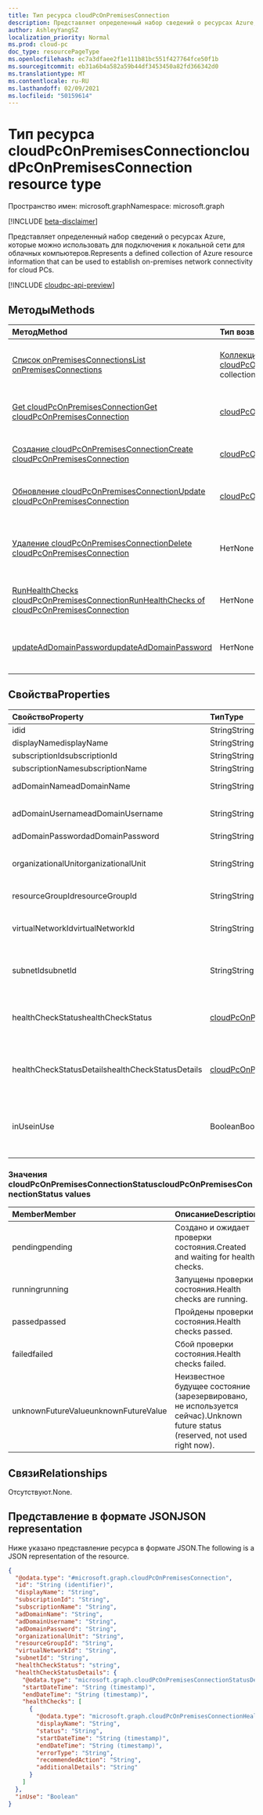 ```yaml
---
title: Тип ресурса cloudPcOnPremisesConnection
description: Представляет определенный набор сведений о ресурсах Azure, которые можно использовать для подключения к локальной сети для облачных компьютеров.
author: AshleyYangSZ
localization_priority: Normal
ms.prod: cloud-pc
doc_type: resourcePageType
ms.openlocfilehash: ec7a3dfaee2f1e111b81bc551f427764fce50f1b
ms.sourcegitcommit: eb31a6b4a582a59b44df3453450a82fd366342d0
ms.translationtype: MT
ms.contentlocale: ru-RU
ms.lasthandoff: 02/09/2021
ms.locfileid: "50159614"
---
```

# <a name="cloudpconpremisesconnection-resource-type"></a><span data-ttu-id="43153-103">Тип ресурса cloudPcOnPremisesConnection</span><span class="sxs-lookup"><span data-stu-id="43153-103">cloudPcOnPremisesConnection resource type</span></span>

<span data-ttu-id="43153-104">Пространство имен: microsoft.graph</span><span class="sxs-lookup"><span data-stu-id="43153-104">Namespace: microsoft.graph</span></span>

[!INCLUDE [beta-disclaimer](../../includes/beta-disclaimer.md)]

<span data-ttu-id="43153-105">Представляет определенный набор сведений о ресурсах Azure, которые можно использовать для подключения к локальной сети для облачных компьютеров.</span><span class="sxs-lookup"><span data-stu-id="43153-105">Represents a defined collection of Azure resource information that can be used to establish on-premises network connectivity for cloud PCs.</span></span>

[!INCLUDE [cloudpc-api-preview](../../includes/cloudpc-api-preview.md)]

## <a name="methods"></a><span data-ttu-id="43153-106">Методы</span><span class="sxs-lookup"><span data-stu-id="43153-106">Methods</span></span>

|<span data-ttu-id="43153-107">Метод</span><span class="sxs-lookup"><span data-stu-id="43153-107">Method</span></span>|<span data-ttu-id="43153-108">Тип возвращаемых данных</span><span class="sxs-lookup"><span data-stu-id="43153-108">Return type</span></span>|<span data-ttu-id="43153-109">Описание</span><span class="sxs-lookup"><span data-stu-id="43153-109">Description</span></span>|
|:---|:---|:---|
|[<span data-ttu-id="43153-110">Список onPremisesConnections</span><span class="sxs-lookup"><span data-stu-id="43153-110">List onPremisesConnections</span></span>](../api/virtualendpoint-list-onpremisesconnections.md)|<span data-ttu-id="43153-111">[Коллекция cloudPcOnPremisesConnection](../resources/cloudpconpremisesconnection.md)</span><span class="sxs-lookup"><span data-stu-id="43153-111">[cloudPcOnPremisesConnection](../resources/cloudpconpremisesconnection.md) collection</span></span>|<span data-ttu-id="43153-112">Список свойств и связей объектов [cloudPcOnPremisesConnection.](../resources/cloudpconpremisesconnection.md)</span><span class="sxs-lookup"><span data-stu-id="43153-112">List properties and relationships of the [cloudPcOnPremisesConnection](../resources/cloudpconpremisesconnection.md) objects.</span></span>|
|[<span data-ttu-id="43153-113">Get cloudPcOnPremisesConnection</span><span class="sxs-lookup"><span data-stu-id="43153-113">Get cloudPcOnPremisesConnection</span></span>](../api/cloudpconpremisesconnection-get.md)|[<span data-ttu-id="43153-114">cloudPcOnPremisesConnection</span><span class="sxs-lookup"><span data-stu-id="43153-114">cloudPcOnPremisesConnection</span></span>](../resources/cloudpconpremisesconnection.md)|<span data-ttu-id="43153-115">Чтение свойств и связей объекта [cloudPcOnPremisesConnection.](../resources/cloudpconpremisesconnection.md)</span><span class="sxs-lookup"><span data-stu-id="43153-115">Read the properties and relationships of the [cloudPcOnPremisesConnection](../resources/cloudpconpremisesconnection.md) object.</span></span>|
|[<span data-ttu-id="43153-116">Создание cloudPcOnPremisesConnection</span><span class="sxs-lookup"><span data-stu-id="43153-116">Create cloudPcOnPremisesConnection</span></span>](../api/virtualendpoint-post-onpremisesconnections.md)|[<span data-ttu-id="43153-117">cloudPcOnPremisesConnection</span><span class="sxs-lookup"><span data-stu-id="43153-117">cloudPcOnPremisesConnection</span></span>](../resources/cloudpconpremisesconnection.md)|<span data-ttu-id="43153-118">Создание объекта [cloudPcOnPremisesConnection.](../resources/cloudpconpremisesconnection.md)</span><span class="sxs-lookup"><span data-stu-id="43153-118">Create a new [cloudPcOnPremisesConnection](../resources/cloudpconpremisesconnection.md) object.</span></span>|
|[<span data-ttu-id="43153-119">Обновление cloudPcOnPremisesConnection</span><span class="sxs-lookup"><span data-stu-id="43153-119">Update cloudPcOnPremisesConnection</span></span>](../api/cloudpconpremisesconnection-update.md)|[<span data-ttu-id="43153-120">cloudPcOnPremisesConnection</span><span class="sxs-lookup"><span data-stu-id="43153-120">cloudPcOnPremisesConnection</span></span>](../resources/cloudpconpremisesconnection.md)|<span data-ttu-id="43153-121">Обновление свойств объекта [cloudPcOnPremisesConnection.](../resources/cloudpconpremisesconnection.md)</span><span class="sxs-lookup"><span data-stu-id="43153-121">Update the properties of a [cloudPcOnPremisesConnection](../resources/cloudpconpremisesconnection.md) object.</span></span>|
|[<span data-ttu-id="43153-122">Удаление cloudPcOnPremisesConnection</span><span class="sxs-lookup"><span data-stu-id="43153-122">Delete cloudPcOnPremisesConnection</span></span>](../api/cloudpconpremisesconnection-delete.md)|<span data-ttu-id="43153-123">Нет</span><span class="sxs-lookup"><span data-stu-id="43153-123">None</span></span>|<span data-ttu-id="43153-124">Удаление объекта [cloudPcOnPremisesConnection.](../resources/cloudpconpremisesconnection.md)</span><span class="sxs-lookup"><span data-stu-id="43153-124">Delete a [cloudPcOnPremisesConnection](../resources/cloudpconpremisesconnection.md) object.</span></span> <span data-ttu-id="43153-125">Нельзя удалить используемую связь.</span><span class="sxs-lookup"><span data-stu-id="43153-125">You can’t delete an connection that’s in use.</span></span>|
|[<span data-ttu-id="43153-126">RunHealthChecks cloudPcOnPremisesConnection</span><span class="sxs-lookup"><span data-stu-id="43153-126">RunHealthChecks of cloudPcOnPremisesConnection</span></span>](../api/cloudpconpremisesconnection-runhealthcheck.md)|<span data-ttu-id="43153-127">Нет</span><span class="sxs-lookup"><span data-stu-id="43153-127">None</span></span>|<span data-ttu-id="43153-128">Запустите проверки состояния [cloudPcOnPremisesConnection.](../resources/cloudpconpremisesconnection.md)</span><span class="sxs-lookup"><span data-stu-id="43153-128">Run health checks on the [cloudPcOnPremisesConnection](../resources/cloudpconpremisesconnection.md).</span></span>|
|[<span data-ttu-id="43153-129">updateAdDomainPassword</span><span class="sxs-lookup"><span data-stu-id="43153-129">updateAdDomainPassword</span></span>](../api/cloudpconpremisesconnection-updateaddomainpassword.md)|<span data-ttu-id="43153-130">Нет</span><span class="sxs-lookup"><span data-stu-id="43153-130">None</span></span>|<span data-ttu-id="43153-131">Обновление пароля домена AD для успешного [cloudPcOnPremisesConnection.](../resources/cloudpconpremisesconnection.md)</span><span class="sxs-lookup"><span data-stu-id="43153-131">Update AD domain password for a successful [cloudPcOnPremisesConnection](../resources/cloudpconpremisesconnection.md).</span></span>|

## <a name="properties"></a><span data-ttu-id="43153-132">Свойства</span><span class="sxs-lookup"><span data-stu-id="43153-132">Properties</span></span>

|<span data-ttu-id="43153-133">Свойство</span><span class="sxs-lookup"><span data-stu-id="43153-133">Property</span></span>|<span data-ttu-id="43153-134">Тип</span><span class="sxs-lookup"><span data-stu-id="43153-134">Type</span></span>|<span data-ttu-id="43153-135">Описание</span><span class="sxs-lookup"><span data-stu-id="43153-135">Description</span></span>|
|:---|:---|:---|
|<span data-ttu-id="43153-136">id</span><span class="sxs-lookup"><span data-stu-id="43153-136">id</span></span>|<span data-ttu-id="43153-137">String</span><span class="sxs-lookup"><span data-stu-id="43153-137">String</span></span>|<span data-ttu-id="43153-138">Уникальный идентификатор локального подключения.</span><span class="sxs-lookup"><span data-stu-id="43153-138">Unique identifier for the on-premises connection.</span></span> <span data-ttu-id="43153-139">Только для чтения.</span><span class="sxs-lookup"><span data-stu-id="43153-139">Read-only.</span></span>|
|<span data-ttu-id="43153-140">displayName</span><span class="sxs-lookup"><span data-stu-id="43153-140">displayName</span></span>|<span data-ttu-id="43153-141">String</span><span class="sxs-lookup"><span data-stu-id="43153-141">String</span></span>|<span data-ttu-id="43153-142">Отображаемого имени для локального подключения.</span><span class="sxs-lookup"><span data-stu-id="43153-142">The display name for the on-premises connection.</span></span>|
|<span data-ttu-id="43153-143">subscriptionId</span><span class="sxs-lookup"><span data-stu-id="43153-143">subscriptionId</span></span>|<span data-ttu-id="43153-144">String</span><span class="sxs-lookup"><span data-stu-id="43153-144">String</span></span>|<span data-ttu-id="43153-145">ИД целевой подписки Azure, связанной с клиентом.</span><span class="sxs-lookup"><span data-stu-id="43153-145">The ID of the target Azure subscription that’s associated with your tenant.</span></span>|
|<span data-ttu-id="43153-146">subscriptionName</span><span class="sxs-lookup"><span data-stu-id="43153-146">subscriptionName</span></span>|<span data-ttu-id="43153-147">String</span><span class="sxs-lookup"><span data-stu-id="43153-147">String</span></span>|<span data-ttu-id="43153-148">Имя целевой подписки Azure.</span><span class="sxs-lookup"><span data-stu-id="43153-148">The name of the target Azure subscription.</span></span> <span data-ttu-id="43153-149">Только для чтения.</span><span class="sxs-lookup"><span data-stu-id="43153-149">Read-only.</span></span>|
|<span data-ttu-id="43153-150">adDomainName</span><span class="sxs-lookup"><span data-stu-id="43153-150">adDomainName</span></span>|<span data-ttu-id="43153-151">String</span><span class="sxs-lookup"><span data-stu-id="43153-151">String</span></span>|<span data-ttu-id="43153-152">Полное доменное имя домена Active Directory, к нему нужно присоединиться.</span><span class="sxs-lookup"><span data-stu-id="43153-152">The fully qualified domain name (FQDN) of the Active Directory domain you want to join.</span></span>|
|<span data-ttu-id="43153-153">adDomainUsername</span><span class="sxs-lookup"><span data-stu-id="43153-153">adDomainUsername</span></span>|<span data-ttu-id="43153-154">String</span><span class="sxs-lookup"><span data-stu-id="43153-154">String</span></span>|<span data-ttu-id="43153-155">Имя пользователя учетной записи Active Directory (учетной записи пользователя или службы), которая имеет разрешения на создание объектов-компьютеров в Active Directory.</span><span class="sxs-lookup"><span data-stu-id="43153-155">The username of an Active Directory account (user or service account) that has permissions to create computer objects in Active Directory.</span></span> <span data-ttu-id="43153-156">Необходимый формат: admin@contoso.com.</span><span class="sxs-lookup"><span data-stu-id="43153-156">Required format: admin@contoso.com.</span></span>|
|<span data-ttu-id="43153-157">adDomainPassword</span><span class="sxs-lookup"><span data-stu-id="43153-157">adDomainPassword</span></span>|<span data-ttu-id="43153-158">String</span><span class="sxs-lookup"><span data-stu-id="43153-158">String</span></span>|<span data-ttu-id="43153-159">Пароль, связанный с adDomainUsername.</span><span class="sxs-lookup"><span data-stu-id="43153-159">The password associated with adDomainUsername.</span></span>|
|<span data-ttu-id="43153-160">organizationalUnit</span><span class="sxs-lookup"><span data-stu-id="43153-160">organizationalUnit</span></span>|<span data-ttu-id="43153-161">String</span><span class="sxs-lookup"><span data-stu-id="43153-161">String</span></span>|<span data-ttu-id="43153-162">Подразделение, в котором создается учетная запись компьютера.</span><span class="sxs-lookup"><span data-stu-id="43153-162">The organizational unit (OU) in which the computer account is created.</span></span> <span data-ttu-id="43153-163">Если оставить значение null, используется OU, настроенное в качестве используемого по умолчанию (известного контейнера объектов компьютера) в домене Active Directory (OU).</span><span class="sxs-lookup"><span data-stu-id="43153-163">If left null, the OU that’s configured as the default (a well-known computer object container) in your Active Directory domain (OU) is used.</span></span> <span data-ttu-id="43153-164">Необязательный параметр.</span><span class="sxs-lookup"><span data-stu-id="43153-164">Optional.</span></span>|
|<span data-ttu-id="43153-165">resourceGroupId</span><span class="sxs-lookup"><span data-stu-id="43153-165">resourceGroupId</span></span>|<span data-ttu-id="43153-166">String</span><span class="sxs-lookup"><span data-stu-id="43153-166">String</span></span>|<span data-ttu-id="43153-167">ИД целевой группы ресурсов.</span><span class="sxs-lookup"><span data-stu-id="43153-167">The ID of the target resource group.</span></span> <span data-ttu-id="43153-168">Требуемого формата: "/subscriptions/{subscription-id}/resourceGroups/{resourceGroupName}".</span><span class="sxs-lookup"><span data-stu-id="43153-168">Required format: "/subscriptions/{subscription-id}/resourceGroups/{resourceGroupName}".</span></span>|
|<span data-ttu-id="43153-169">virtualNetworkId</span><span class="sxs-lookup"><span data-stu-id="43153-169">virtualNetworkId</span></span>|<span data-ttu-id="43153-170">String</span><span class="sxs-lookup"><span data-stu-id="43153-170">String</span></span>|<span data-ttu-id="43153-171">ИД целевой виртуальной сети.</span><span class="sxs-lookup"><span data-stu-id="43153-171">The ID of the target virtual network.</span></span> <span data-ttu-id="43153-172">Требуемого формата: "/subscriptions/{subscription-id}/resourceGroups/{resourceGroupName}/providers/Microsoft.Network/virtualNetworks/{virtualNetworkName}".</span><span class="sxs-lookup"><span data-stu-id="43153-172">Required format: "/subscriptions/{subscription-id}/resourceGroups/{resourceGroupName}/providers/Microsoft.Network/virtualNetworks/{virtualNetworkName}".</span></span>|
|<span data-ttu-id="43153-173">subnetId</span><span class="sxs-lookup"><span data-stu-id="43153-173">subnetId</span></span>|<span data-ttu-id="43153-174">String</span><span class="sxs-lookup"><span data-stu-id="43153-174">String</span></span>|<span data-ttu-id="43153-175">ИД целевой подсети.</span><span class="sxs-lookup"><span data-stu-id="43153-175">The ID of the target subnet.</span></span> <span data-ttu-id="43153-176">Требуемого формата: "/subscriptions/{subscription-id}/resourceGroups/{resourceGroupName}/providers/Microsoft.Network/virtualNetworks/{virtualNetworkId}/subnets/{subnetName}".</span><span class="sxs-lookup"><span data-stu-id="43153-176">Required format: "/subscriptions/{subscription-id}/resourceGroups/{resourceGroupName}/providers/Microsoft.Network/virtualNetworks/{virtualNetworkId}/subnets/{subnetName}".</span></span>|
|<span data-ttu-id="43153-177">healthCheckStatus</span><span class="sxs-lookup"><span data-stu-id="43153-177">healthCheckStatus</span></span>|[<span data-ttu-id="43153-178">cloudPcOnPremisesConnectionStatus</span><span class="sxs-lookup"><span data-stu-id="43153-178">cloudPcOnPremisesConnectionStatus</span></span>](#cloudpconpremisesconnectionstatus-values)|<span data-ttu-id="43153-179">Состояние последней проверки состояния, которая была сделана для локального подключения.</span><span class="sxs-lookup"><span data-stu-id="43153-179">The status of the most recent health check done on the on-premises connection.</span></span> <span data-ttu-id="43153-180">Например, если состояние "passed", локальное подключение прошло все проверки, запускаемые службой.</span><span class="sxs-lookup"><span data-stu-id="43153-180">For example, if status is "passed", the on-premises connection has passed all checks run by the service.</span></span> <span data-ttu-id="43153-181">Возможные значения: `pending`, `running`, `passed`, `failed`, `unknownFutureValue`.</span><span class="sxs-lookup"><span data-stu-id="43153-181">Possible values are: `pending`, `running`, `passed`, `failed`, `unknownFutureValue`.</span></span> <span data-ttu-id="43153-182">Только для чтения.</span><span class="sxs-lookup"><span data-stu-id="43153-182">Read-only.</span></span>|
|<span data-ttu-id="43153-183">healthCheckStatusDetails</span><span class="sxs-lookup"><span data-stu-id="43153-183">healthCheckStatusDetails</span></span>|[<span data-ttu-id="43153-184">cloudPcOnPremisesConnectionStatusDetails</span><span class="sxs-lookup"><span data-stu-id="43153-184">cloudPcOnPremisesConnectionStatusDetails</span></span>](../resources/cloudpconpremisesconnectionstatusdetails.md)|<span data-ttu-id="43153-185">Сведения о проверках состояния подключения и соответствующих результатах.</span><span class="sxs-lookup"><span data-stu-id="43153-185">The details of the connection's health checks and the corresponding results.</span></span> <span data-ttu-id="43153-186">Возвращается только в `$select` . Пример получения свойства **inUse** см. в примере 2. Получите выбранные свойства локального подключения, включая [healthCheckStatusDetails.](../api/cloudpconpremisesconnection-get.md)</span><span class="sxs-lookup"><span data-stu-id="43153-186">Returned only on `$select`.For an example that shows how to get the **inUse** property, see [Example 2: Get the selected properties of an on-premises connection, including healthCheckStatusDetails](../api/cloudpconpremisesconnection-get.md).</span></span> <span data-ttu-id="43153-187">Только для чтения.</span><span class="sxs-lookup"><span data-stu-id="43153-187">Read-only.</span></span>|
|<span data-ttu-id="43153-188">inUse</span><span class="sxs-lookup"><span data-stu-id="43153-188">inUse</span></span>|<span data-ttu-id="43153-189">Boolean</span><span class="sxs-lookup"><span data-stu-id="43153-189">Boolean</span></span>|<span data-ttu-id="43153-190">Когда `true` используется локальное подключение.</span><span class="sxs-lookup"><span data-stu-id="43153-190">When `true`, the on-premises connection is in use.</span></span> <span data-ttu-id="43153-191">Когда `false` подключение не используется.</span><span class="sxs-lookup"><span data-stu-id="43153-191">When `false`, the connection is not in use.</span></span> <span data-ttu-id="43153-192">Невозможно удалить используемую связь.</span><span class="sxs-lookup"><span data-stu-id="43153-192">You cannot delete a connection that’s in use.</span></span> <span data-ttu-id="43153-193">Возвращается только с помощью оператора `$select`.</span><span class="sxs-lookup"><span data-stu-id="43153-193">Returned only on `$select`.</span></span> <span data-ttu-id="43153-194">Пример получения свойства **inUse** см. в примере 2. Получите выбранные свойства локального подключения, включая [healthCheckStatusDetails.](../api/cloudpconpremisesconnection-get.md)</span><span class="sxs-lookup"><span data-stu-id="43153-194">For an example that shows how to get the **inUse** property, see [Example 2: Get the selected properties of an on-premises connection, including healthCheckStatusDetails](../api/cloudpconpremisesconnection-get.md).</span></span> <span data-ttu-id="43153-195">Только для чтения.</span><span class="sxs-lookup"><span data-stu-id="43153-195">Read-only.</span></span>|

### <a name="cloudpconpremisesconnectionstatus-values"></a><span data-ttu-id="43153-196">Значения cloudPcOnPremisesConnectionStatus</span><span class="sxs-lookup"><span data-stu-id="43153-196">cloudPcOnPremisesConnectionStatus values</span></span>

|<span data-ttu-id="43153-197">Member</span><span class="sxs-lookup"><span data-stu-id="43153-197">Member</span></span>|<span data-ttu-id="43153-198">Описание</span><span class="sxs-lookup"><span data-stu-id="43153-198">Description</span></span>|
|:---|:---|
|<span data-ttu-id="43153-199">pending</span><span class="sxs-lookup"><span data-stu-id="43153-199">pending</span></span>|<span data-ttu-id="43153-200">Создано и ожидает проверки состояния.</span><span class="sxs-lookup"><span data-stu-id="43153-200">Created and waiting for health checks.</span></span>
|<span data-ttu-id="43153-201">running</span><span class="sxs-lookup"><span data-stu-id="43153-201">running</span></span>|<span data-ttu-id="43153-202">Запущены проверки состояния.</span><span class="sxs-lookup"><span data-stu-id="43153-202">Health checks are running.</span></span>|
|<span data-ttu-id="43153-203">passed</span><span class="sxs-lookup"><span data-stu-id="43153-203">passed</span></span>|<span data-ttu-id="43153-204">Пройдены проверки состояния.</span><span class="sxs-lookup"><span data-stu-id="43153-204">Health checks passed.</span></span>|
|<span data-ttu-id="43153-205">failed</span><span class="sxs-lookup"><span data-stu-id="43153-205">failed</span></span>|<span data-ttu-id="43153-206">Сбой проверки состояния.</span><span class="sxs-lookup"><span data-stu-id="43153-206">Health checks failed.</span></span>|
|<span data-ttu-id="43153-207">unknownFutureValue</span><span class="sxs-lookup"><span data-stu-id="43153-207">unknownFutureValue</span></span>|<span data-ttu-id="43153-208">Неизвестное будущее состояние (зарезервировано, не используется сейчас).</span><span class="sxs-lookup"><span data-stu-id="43153-208">Unknown future status (reserved, not used right now).</span></span>|

## <a name="relationships"></a><span data-ttu-id="43153-209">Связи</span><span class="sxs-lookup"><span data-stu-id="43153-209">Relationships</span></span>

<span data-ttu-id="43153-210">Отсутствуют.</span><span class="sxs-lookup"><span data-stu-id="43153-210">None.</span></span>

## <a name="json-representation"></a><span data-ttu-id="43153-211">Представление в формате JSON</span><span class="sxs-lookup"><span data-stu-id="43153-211">JSON representation</span></span>

<span data-ttu-id="43153-212">Ниже указано представление ресурса в формате JSON.</span><span class="sxs-lookup"><span data-stu-id="43153-212">The following is a JSON representation of the resource.</span></span>
<!-- {
  "blockType": "resource",
  "keyProperty": "id",
  "@odata.type": "microsoft.graph.cloudPcOnPremisesConnection",
  "baseType": "microsoft.graph.entity",
  "openType": false,
  "optionalProperties": ["healthCheckStatusDetails"]
}
-->

``` json
{
  "@odata.type": "#microsoft.graph.cloudPcOnPremisesConnection",
  "id": "String (identifier)",
  "displayName": "String",
  "subscriptionId": "String",
  "subscriptionName": "String",
  "adDomainName": "String",
  "adDomainUsername": "String",
  "adDomainPassword": "String",
  "organizationalUnit": "String",
  "resourceGroupId": "String",
  "virtualNetworkId": "String",
  "subnetId": "String",
  "healthCheckStatus": "string",
  "healthCheckStatusDetails": {
    "@odata.type": "microsoft.graph.cloudPcOnPremisesConnectionStatusDetails",
    "startDateTime": "String (timestamp)",
    "endDateTime": "String (timestamp)",
    "healthChecks": [
      {
        "@odata.type": "microsoft.graph.cloudPcOnPremisesConnectionHealthCheck",
        "displayName": "String",
        "status": "String",
        "startDateTime": "String (timestamp)",
        "endDateTime": "String (timestamp)",
        "errorType": "String",
        "recommendedAction": "String",
        "additionalDetails": "String"
      }
    ]
  },
  "inUse": "Boolean"
}
```
